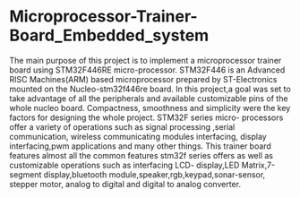 # Microprocessor-Trainer-Board_Embedded_system

The main purpose of this project is to implement a microprocessor trainer board using STM32F446RE micro-processor. STM32F446 is an Advanced RISC Machines(ARM) based microprocessor prepared by ST-Electronics mounted on the Nucleo-stm32f446re board. In this project,a goal was set to take advantage of all the peripherals and available customizable pins of the whole nucleo board. Compactness, smoothness and simplicity were the key factors for designing the whole project. STM32F series micro- processors offer a variety of operations such as signal processing ,serial communication, wireless communicating modules interfacing, display interfacing,pwm applications and many other things. This trainer board features almost all the common features stm32f series offers as well as customizable operations such as interfacing LCD- display,LED Matrix,7-segment display,bluetooth module,speaker,rgb,keypad,sonar-sensor, stepper motor, analog to digital and digital to analog converter.
